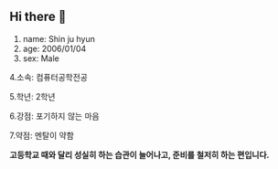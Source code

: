 ## Hi there 👋

1. name: Shin ju hyun
2. age: 2006/01/04
3. sex: Male

4.소속: 컴퓨터공학전공

5.학년: 2학년

6.강점: 포기하지 않는 마음

7.약점: 멘탈이 약함

**고등학교 때와 달리 성실히 하는 습관이 늘어나고, 준비를 철저히 하는 편입니다.**

<!--
**shin-ju-hyun104/shin-ju-hyun104** is a ✨ _special_ ✨ repository because its `README.md` (this file) appears on your GitHub profile.

Here are some ideas to get you started:

- 🔭 I’m currently working on ...
- 🌱 I’m currently learning ...
- 👯 I’m looking to collaborate on ...
- 🤔 I’m looking for help with ...
- 💬 Ask me about ...
- 📫 How to reach me: ...
- 😄 Pronouns: ...
- ⚡ Fun fact: ...
-->
